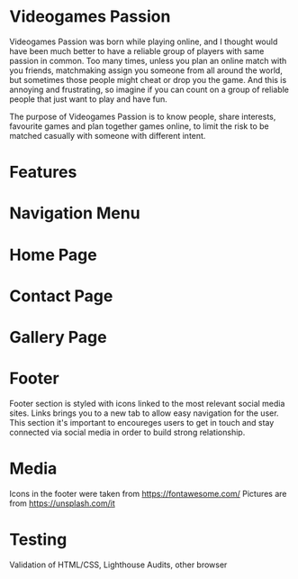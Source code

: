 # Videogames Passion

Videogames Passion was born while playing online, and I thought would have been much better to have a reliable group of players with same passion in common.
Too many times, unless you plan an online match with you friends, matchmaking assign you someone from all around the world, but sometimes those people might cheat or drop you the game. 
And this is annoying and frustrating, so imagine if you can count on a group of reliable people that just want to play and have fun.

The purpose of Videogames Passion is to know people, share interests, favourite games and plan together games online, to limit the risk to be matched casually with someone with different intent.

# Features

# Navigation Menu

# Home Page

# Contact Page

# Gallery Page

# Footer

Footer section is styled with icons linked to the most relevant social media sites. Links brings you to a new tab to allow easy navigation for the user.
This section it's important to encoureges users to get in touch and stay connected via social media in order to build strong relationship.

# Media

Icons in the footer were taken from https://fontawesome.com/
Pictures are from https://unsplash.com/it

# Testing

Validation of HTML/CSS, Lighthouse Audits, other browser